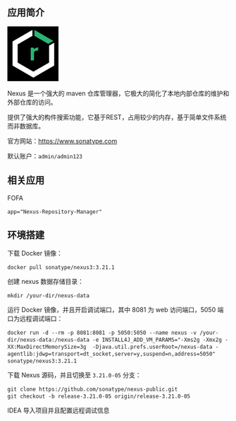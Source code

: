 ## 应用简介

![](logo.png)

Nexus 是一个强大的 maven 仓库管理器，它极大的简化了本地内部仓库的维护和外部仓库的访问。

提供了强大的构件搜索功能，它基于REST，占用较少的内存，基于简单文件系统而非数据库。

官方网站：https://www.sonatype.com

默认账户：`admin/admin123`

## 相关应用

FOFA

```http
app="Nexus-Repository-Manager"
```

## 环境搭建

下载 Docker 镜像：

```
docker pull sonatype/nexus3:3.21.1
```

创建 nexus 数据存储目录：

```
mkdir /your-dir/nexus-data
```

运行 Docker 镜像，并且开启调试端口，其中 8081 为 web 访问端口，5050 端口为远程调试端口：

```
docker run -d --rm -p 8081:8081 -p 5050:5050 --name nexus -v /your-dir/nexus-data:/nexus-data -e INSTALL4J_ADD_VM_PARAMS="-Xms2g -Xmx2g -XX:MaxDirectMemorySize=3g  -Djava.util.prefs.userRoot=/nexus-data -agentlib:jdwp=transport=dt_socket,server=y,suspend=n,address=5050" sonatype/nexus3:3.21.1
```

下载 Nexus 源码，并且切换至 `3.21.0-05` 分支：

```
git clone https://github.com/sonatype/nexus-public.git
git checkout -b release-3.21.0-05 origin/release-3.21.0-05
```

IDEA 导入项目并且配置远程调试信息